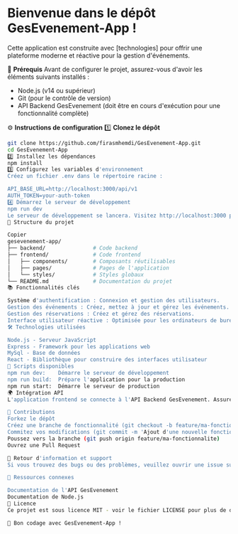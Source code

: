 # Bienvenue dans le dépôt GesEvenement-App !

Cette application est construite avec [technologies] pour offrir une plateforme moderne et réactive pour la gestion d'événements.

🚀 **Prérequis**
Avant de configurer le projet, assurez-vous d'avoir les éléments suivants installés :

- Node.js (v14 ou supérieur)
- Git (pour le contrôle de version)
- API Backend GesEvenement (doit être en cours d'exécution pour une fonctionnalité complète)

⚙️ **Instructions de configuration**
1️⃣ **Clonez le dépôt**
```bash
git clone https://github.com/firasmhemdi/GesEvenement-App.git
cd GesEvenement-App
2️⃣ Installez les dépendances
npm install
3️⃣ Configurez les variables d'environnement
Créez un fichier .env dans le répertoire racine :

API_BASE_URL=http://localhost:3000/api/v1
AUTH_TOKEN=your-auth-token
4️⃣ Démarrez le serveur de développement
npm run dev
Le serveur de développement se lancera. Visitez http://localhost:3000 pour voir l'application.
🧩 Structure du projet

Copier
gesevenement-app/
├── backend/               # Code backend
├── frontend/              # Code frontend
│   ├── components/        # Composants réutilisables
│   ├── pages/             # Pages de l'application
│   └── styles/            # Styles globaux
└── README.md              # Documentation du projet
📚 Fonctionnalités clés

Système d'authentification : Connexion et gestion des utilisateurs.
Gestion des événements : Créez, mettez à jour et gérez les événements.
Gestion des réservations : Créez et gérez des réservations.
Interface utilisateur réactive : Optimisée pour les ordinateurs de bureau et les appareils mobiles.
🛠️ Technologies utilisées

Node.js - Serveur JavaScript
Express - Framework pour les applications web
MySql - Base de données 
React - Bibliothèque pour construire des interfaces utilisateur
📝 Scripts disponibles
npm run dev:	Démarre le serveur de développement
npm run build:	Prépare l'application pour la production
npm run start:	Démarre le serveur de production
🌍 Intégration API
L'application frontend se connecte à l'API Backend GesEvenement. Assurez-vous que le backend est en cours d'exécution pour activer toutes les fonctionnalités.

🤝 Contributions
Forkez le dépôt
Créez une branche de fonctionnalité (git checkout -b feature/ma-fonctionnalite)
Commitez vos modifications (git commit -m 'Ajout d'une nouvelle fonctionnalité')
Poussez vers la branche (git push origin feature/ma-fonctionnalite)
Ouvrez une Pull Request

📢 Retour d'information et support
Si vous trouvez des bugs ou des problèmes, veuillez ouvrir une issue sur GitHub.

🔗 Ressources connexes

Documentation de l'API GesEvenement
Documentation de Node.js
📜 Licence
Ce projet est sous licence MIT - voir le fichier LICENSE pour plus de détails.

🚀 Bon codage avec GesEvenement-App !
